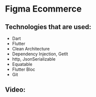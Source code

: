 # Figma Ecommerce

## Technologies that are used:
- Dart
- Flutter
- Clean Architecture
- Dependency Injection, GetIt
- http, JsonSerializable
- Equatable
- Flutter Bloc
- Git



## Video:
